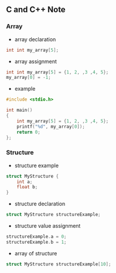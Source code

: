 ## C and C++ Note


### Array
- array declaration
```c
int int my_array[5];
```
- array assignment
```c
int int my_array[5] = {1, 2, ,3 ,4, 5};
my_array[0] = -1;
```
- example
```c
#include <stdio.h>

int main()
{
    int my_array[5] = {1, 2, ,3 ,4, 5};
    printf("%d", my_array[0]);
    return 0;
};
```

### Structure
- structure example
```c
struct MyStructure {
    int a;
    float b;
}
```
- structure declaration
```c
struct MyStructure structureExample;
```
- structure value assignment
```c
structureExample.a = 0;
structureExample.b = 1;
```
- array of structure
```c
struct MyStructure structureExample[10];
```
